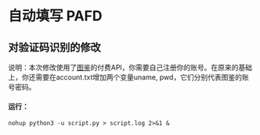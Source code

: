 # 自动填写 PAFD

## 对验证码识别的修改

说明：本次修改使用了[图鉴](http://ttshitu.com/)的付费API，你需要自己注册你的账号。在原来的基础上，你还需要在account.txt增加两个变量uname, pwd，它们分别代表图鉴的账号密码。

#### 运行：
```
nohup python3 -u script.py > script.log 2>&1 &
